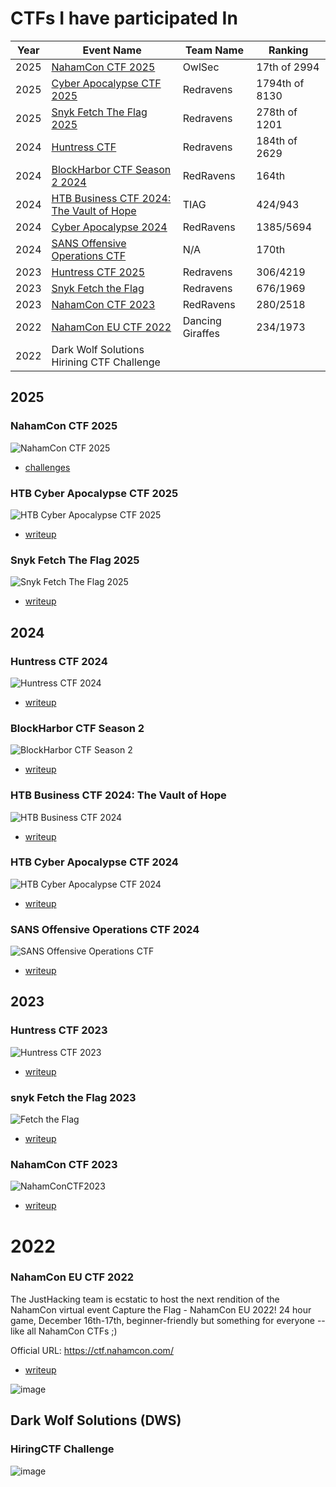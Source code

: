 # CTFs I have participated In

| Year | Event Name | Team Name | Ranking |
| ---- | ---------- | --------- | ------- |
| 2025 | [NahamCon CTF 2025](2025/NahamConCTF/readme.md) | OwlSec | 17th of 2994 |
| 2025 | [Cyber Apocalypse CTF 2025](2025/CyberApocalypseCTF/readme.md) | Redravens | 1794th of 8130 |
| 2025 | [Snyk Fetch The Flag 2025](2025/Snyk_Fetch_The_Flag/readme.md) | Redravens | 278th of 1201 |
| 2024 | [Huntress CTF](2024/HuntressCTF/readme.md)   | Redravens | 184th of 2629 |
| 2024 | [BlockHarbor CTF Season 2 2024](2024/BlockHarbor_CTF_Season2/README.md) | RedRavens | 164th |
| 2024 | [HTB Business CTF 2024: The Vault of Hope](2024/HTBBusinessCTF/README.md) | TIAG | 424/943 |
| 2024 | [Cyber Apocalypse 2024](2024/CyberApocalypse/readme.md) | RedRavens | 1385/5694 |
| 2024 | [SANS Offensive Operations CTF](2024/SANS_Offensive_Operations_CTF/readme.md) | N/A | 170th  |
| 2023 | [Huntress CTF 2025](2023/HuntressCTF/README.md)  | Redravens | 306/4219 |
| 2023 | [Snyk Fetch the Flag](2023/Snyk_Fetch_The_Flag/readme.md) | Redravens | 676/1969 |
| 2023 | [NahamCon CTF 2023](https://github.com/OxT7723/NahamCon2023CTF) | RedRavens | 280/2518 |
| 2022 | [NahamCon EU CTF 2022](2022/NahamConCTF/README.md)  | Dancing Giraffes | 234/1973 |
| 2022 | Dark Wolf Solutions Hirining CTF Challenge |  |  |

## 2025 

### NahamCon CTF 2025
![NahamCon CTF 2025](2025/NahamConCTF/NahamConCTF2025Cert.png)
* [challenges](2025/NahamConCTF/readme.md)

### HTB Cyber Apocalypse CTF 2025
![HTB Cyber Apocalypse CTF 2025](2025/CyberApocalypseCTF/Certificate.png)
* [writeup](2025/CyberApocalypseCTF/readme.md)

### Snyk Fetch The Flag 2025
![Snyk Fetch The Flag 2025](2025/Snyk_Fetch_The_Flag/cert.png)
* [writeup](2025/Snyk_Fetch_The_Flag/readme.md)

## 2024 

### Huntress CTF 2024
![Huntress CTF 2024](2024/HuntressCTF/cert.png)
* [writeup](2024/HuntressCTF/README.md)

### BlockHarbor CTF Season 2 
![BlockHarbor CTF Season 2 ](2024/BlockHarbor_CTF_Season2/image.png)
* [writeup](2024/BlockHarbor_CTF_Season2/README.md)

### HTB Business CTF 2024: The Vault of Hope
![HTB Business CTF 2024](2024/HTBBusinessCTF/Certificate.png)
* [writeup](2024/HTBBusinessCTF/README.md)

### HTB Cyber Apocalypse CTF 2024 
![HTB Cyber Apocalypse CTF 2024](2024/CyberApocalypse/cert.png)
* [writeup](2024/CyberApocalypse/readme.md)

### SANS Offensive Operations CTF 2024

![SANS Offensive Operations CTF](2024/SANS_Offensive_Operations_CTF/image.png)

* [writeup](2024/SANS_Offensive_Operations_CTF/readme.md)

## 2023

### Huntress CTF 2023
![Huntress CTF 2023](2023/HuntressCTF/cert.png)

* [writeup](2023/HuntressCTF/readme.md)


### snyk Fetch the Flag 2023
![Fetch the Flag](2023/Snyk_Fetch_The_Flag/certificate.png)

* [writeup](2023/Snyk_Fetch_The_Flag/readme.md)

### NahamCon CTF 2023

![NahamConCTF2023](https://github.com/OxT7723/NahamCon2023CTF/blob/main/NahamConCTF2023.png)

* [writeup](https://github.com/OxT7723/NahamCon2023CTF)

# 2022

### NahamCon EU CTF 2022
The JustHacking team is ecstatic to host the next rendition of the NahamCon virtual event Capture the Flag - NahamCon EU 2022! 24 hour game, December 16th-17th, beginner-friendly but something for everyone -- like all NahamCon CTFs ;)

Official URL: https://ctf.nahamcon.com/

* [writeup](2022/NahamConCTF/README.md)

![image](2022/NahamConCTF/images/NahamConCTF2022.png)


## Dark Wolf Solutions (DWS)
### HiringCTF Challenge
![image](2023/DWS/TJ%20Davis_Certificate1024_1.jpg)


